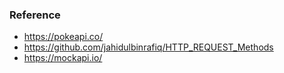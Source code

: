 ### Reference
- https://pokeapi.co/
- https://github.com/jahidulbinrafiq/HTTP_REQUEST_Methods
- https://mockapi.io/